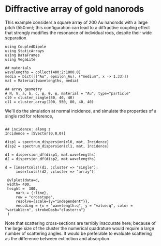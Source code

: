 # Diffractive array of gold nanorods

This example considers a square array of 200 Au nanorods with a large pitch (550nm); this configuration can lead to a diffractive coupling effect that strongly modifies the resonance of individual rods, despite their wide separation.

```@example 1
using CoupledDipole
using StaticArrays
using DataFrames
using VegaLite

## materials
wavelengths = collect(400:2:1000.0)
media = Dict([("Au", epsilon_Au), ("medium", x -> 1.33)])
mat = Material(wavelengths, media)

## array geometry
# N, Λ, a, b, c, φ, θ, ψ, material = "Au", type="particle"
cl0 = cluster_single(80, 40, 40)
cl1 = cluster_array(200, 550, 80, 40, 40)

```

We'll do the simulation at normal incidence, and simulate the properties of a single rod for reference,

```@example 1

## incidence: along z
Incidence = [SVector(0,0,0)]

disp1 = spectrum_dispersion(cl0, mat, Incidence)
disp2 = spectrum_dispersion(cl1, mat, Incidence)

d1 = dispersion_df(disp1, mat.wavelengths)
d2 = dispersion_df(disp2, mat.wavelengths)

d = [insertcols!(d1, :cluster => "single");
     insertcols!(d2, :cluster => "array")]

 @vlplot(data=d,
 width= 400,
 height =  300,
     mark = {:line},
     row = "crosstype",
     resolve={scale={y="independent"}},
     encoding = {x = "wavelength:q", y = "value:q", color = "variable:n", strokeDash="cluster:n"}
 )

```

Note that scattering cross-sections are terribly inaccurate here; because of the large size of the cluster the numerical quadrature would require a large number of scattering angles. It would be preferable to evaluate scattering as the difference between extinction and absorption.



